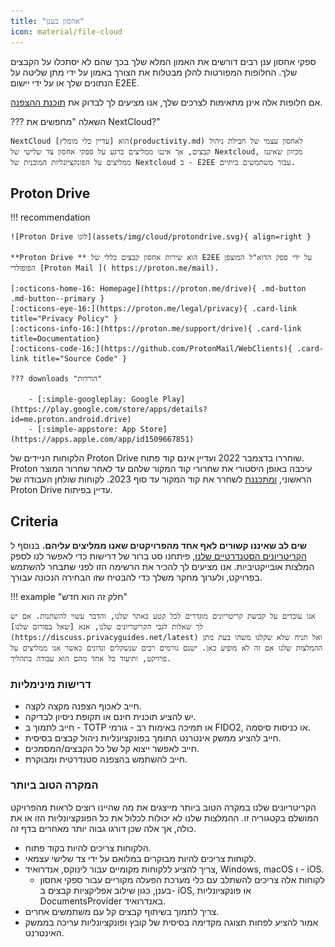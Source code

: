 ```yaml
---
title: "אחסון בענן"
icon: material/file-cloud
---
```


ספקי אחסון ענן רבים דורשים את האמון המלא שלך בכך שהם לא יסתכלו על הקבצים שלך. החלופות המפורטות להלן מבטלות את הצורך באמון על ידי מתן שליטה על הנתונים שלך או על ידי יישום E2EE.

אם חלופות אלה אינן מתאימות לצרכים שלך, אנו מציעים לך לבדוק את [תוכנת ההצפנה](encryption.md).

??? השאלה "מחפשים את NextCloud?"

    NextCloud הוא [עדיין כלי מומלץ](productivity.md) לאחסון עצמי של חבילת ניהול קבצים, אך איננו ממליצים כרגע על ספקי אחסון צד שלישי של Nextcloud, מכיוון שאיננו ממליצים על הפונקציונליות המובנית של Nextcloud ב - E2EE עבור משתמשים ביתיים.

## Proton Drive

!!! recommendation

    ![Proton Drive לוגו](assets/img/cloud/protondrive.svg){ align=right }
    
    **Proton Drive ** הוא שירות אחסון קבצים כללי של E2EE על ידי ספק הדוא"ל המוצפן הפופולרי [Proton Mail ]( https://proton.me/mail).
    
    [:octicons-home-16: Homepage](https://proton.me/drive){ .md-button .md-button--primary }
    [:octicons-eye-16:](https://proton.me/legal/privacy){ .card-link title="Privacy Policy" }
    [:octicons-info-16:](https://proton.me/support/drive){ .card-link title=Documentation}
    [:octicons-code-16:](https://github.com/ProtonMail/WebClients){ .card-link title="Source Code" }
    
    ??? downloads "הורדות"
    
        - [:simple-googleplay: Google Play](https://play.google.com/store/apps/details?id=me.proton.android.drive)
        - [:simple-appstore: App Store](https://apps.apple.com/app/id1509667851)

הלקוחות הניידים של Proton Drive שוחררו בדצמבר 2022 ועדיין אינם קוד פתוח. Proton עיכבה באופן היסטורי את שחרורי קוד המקור שלהם עד לאחר שחרור המוצר הראשוני, [ומתכננת](https://www.reddit.com/r/ProtonDrive/comments/zf14i8/comment/izdwmme/?utm_source=share&utm_medium=web2x&context=3) לשחרר את קוד המקור עד סוף 2023. לקוחות שולחן העבודה של Proton Drive עדיין בפיתוח.

## Criteria

**שים לב שאיננו קשורים לאף אחד מהפרויקטים שאנו ממליצים עליהם.** בנוסף ל [הקריטריונים הסטנדרטיים שלנו](about/criteria.md), פיתחנו סט ברור של דרישות כדי לאפשר לנו לספק המלצות אובייקטיביות. אנו מציעים לך להכיר את הרשימה הזו לפני שתבחר להשתמש בפרויקט, ולערוך מחקר משלך כדי להבטיח שזו הבחירה הנכונה עבורך.

!!! example "חלק זה הוא חדש"

    אנו עובדים על קביעת קריטריונים מוגדרים לכל קטע באתר שלנו, והדבר עשוי להשתנות. אם יש לך שאלות לגבי הקריטריונים שלנו, אנא [שאל בפורום שלנו](https://discuss.privacyguides.net/latest) ואל תניח שלא שקלנו משהו בעת מתן ההמלצות שלנו אם זה לא מופיע כאן. ישנם גורמים רבים שנשקלים ונדונים כאשר אנו ממליצים על פרויקט, ותיעוד כל אחד מהם הוא עבודה בתהליך.

### דרישות מינימליות

- חייב לאכוף הצפנה מקצה לקצה.
- יש להציע תוכנית חינם או תקופת ניסיון לבדיקה.
- חייב לתמוך ב - TOTP או תמיכה באימות רב - גורמי FIDO2, או כניסות סיסמה.
- חייב להציע ממשק אינטרנט התומך בפונקציונליות ניהול קבצים בסיסית.
- חייב לאפשר ייצוא קל של כל הקבצים/המסמכים.
- חייב להשתמש בהצפנה סטנדרטית ומבוקרת.

### המקרה הטוב ביותר

הקריטריונים שלנו במקרה הטוב ביותר מייצגים את מה שהיינו רוצים לראות מהפרויקט המושלם בקטגוריה זו. ההמלצות שלנו לא יכולות לכלול את כל הפונקציונליות הזו או את כולה, אך אלה שכן דורגו גבוה יותר מאחרים בדף זה.

- הלקוחות צריכים להיות בקוד פתוח.
- לקוחות צריכים להיות מבוקרים במלואם על ידי צד שלישי עצמאי.
- צריך להציע ללקוחות מקומיים עבור לינוקס, אנדרואיד, Windows, macOS ו - iOS.
    - לקוחות אלה צריכים להשתלב עם כלי מערכת הפעלה מקוריים עבור ספקי אחסון בענן, כגון שילוב אפליקציות קבצים ב- iOS, או פונקציונליות DocumentsProvider באנדרואיד.
- צריך לתמוך בשיתוף קבצים קל עם משתמשים אחרים.
- אמור להציע לפחות תצוגה מקדימה בסיסית של קובץ ופונקציונליות עריכה בממשק האינטרנט.
